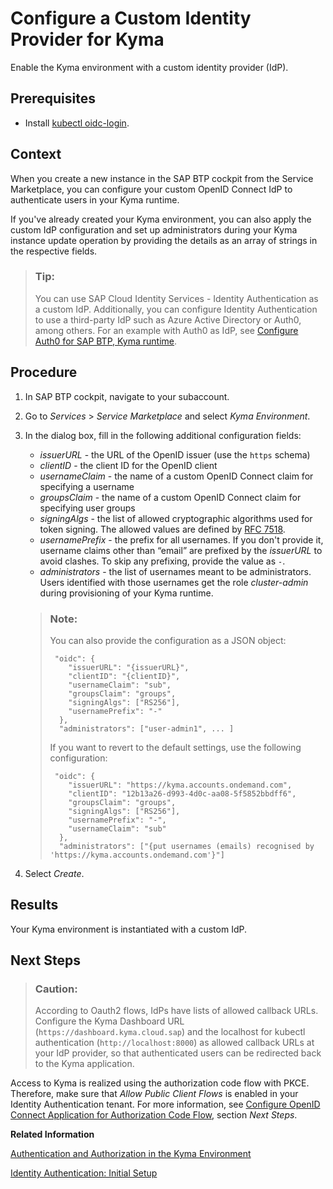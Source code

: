 <!-- loio67bcc6e2d4d749659faf3ede1853f19e -->

# Configure a Custom Identity Provider for Kyma

Enable the Kyma environment with a custom identity provider \(IdP\).



<a name="loio67bcc6e2d4d749659faf3ede1853f19e__prereq_fv1_t2l_nrb"/>

## Prerequisites

-   Install [kubectl oidc-login](https://github.com/int128/kubelogin).




## Context

When you create a new instance in the SAP BTP cockpit from the Service Marketplace, you can configure your custom OpenID Connect IdP to authenticate users in your Kyma runtime.

If you've already created your Kyma environment, you can also apply the custom IdP configuration and set up administrators during your Kyma instance update operation by providing the details as an array of strings in the respective fields.

> ### Tip:  
> You can use SAP Cloud Identity Services - Identity Authentication as a custom IdP. Additionally, you can configure Identity Authentication to use a third-party IdP such as Azure Active Directory or Auth0, among others. For an example with Auth0 as IdP, see [Configure Auth0 for SAP BTP, Kyma runtime](https://github.com/SAP-samples/kyma-runtime-extension-samples/tree/main/kyma-access-auth0-as-idp).



## Procedure

1.  In SAP BTP cockpit, navigate to your subaccount.

2.  Go to *Services* \> *Service Marketplace* and select *Kyma Environment*.

3.  In the dialog box, fill in the following additional configuration fields:

    -   *issuerURL* - the URL of the OpenID issuer \(use the `https` schema\)
    -   *clientID* - the client ID for the OpenID client
    -   *usernameClaim* - the name of a custom OpenID Connect claim for specifying a username
    -   *groupsClaim* - the name of a custom OpenID Connect claim for specifying user groups
    -   *signingAlgs* - the list of allowed cryptographic algorithms used for token signing. The allowed values are defined by [RFC 7518](https://tools.ietf.org/html/rfc7518#section-3.1).
    -   *usernamePrefix* - the prefix for all usernames. If you don't provide it, username claims other than “email” are prefixed by the *issuerURL* to avoid clashes. To skip any prefixing, provide the value as `-`.
    -   *administrators* - the list of usernames meant to be administrators. Users identified with those usernames get the role *cluster-admin* during provisioning of your Kyma runtime.

    > ### Note:  
    > You can also provide the configuration as a JSON object:
    > 
    > ```
    >  "oidc": {
    >     "issuerURL": "{issuerURL}",
    >     "clientID": "{clientID}",
    >     "usernameClaim": "sub",
    >     "groupsClaim": "groups",
    >     "signingAlgs": ["RS256"],
    >     "usernamePrefix": "-"
    >   },
    >   "administrators": ["user-admin1", ... ]
    > ```
    > 
    > If you want to revert to the default settings, use the following configuration:
    > 
    > ```
    >  "oidc": {
    >     "issuerURL": "https://kyma.accounts.ondemand.com",
    >     "clientID": "12b13a26-d993-4d0c-aa08-5f5852bbdff6",
    >     "groupsClaim": "groups",
    >     "signingAlgs": ["RS256"],
    >     "usernamePrefix": "-",
    >     "usernameClaim": "sub"
    >   },
    >   "administrators": ["{put usernames (emails) recognised by 'https://kyma.accounts.ondemand.com'}"]
    > ```

4.  Select *Create*.




<a name="loio67bcc6e2d4d749659faf3ede1853f19e__result_qzy_nsz_1pb"/>

## Results

Your Kyma environment is instantiated with a custom IdP.



<a name="loio67bcc6e2d4d749659faf3ede1853f19e__postreq_xjt_s3x_stb"/>

## Next Steps

> ### Caution:  
> According to Oauth2 flows, IdPs have lists of allowed callback URLs. Configure the Kyma Dashboard URL \(`https://dashboard.kyma.cloud.sap`\) and the localhost for kubectl authentication \(`http://localhost:8000`\) as allowed callback URLs at your IdP provider, so that authenticated users can be redirected back to the Kyma application.

Access to Kyma is realized using the authorization code flow with PKCE. Therefore, make sure that *Allow Public Client Flows* is enabled in your Identity Authentication tenant. For more information, see [Configure OpenID Connect Application for Authorization Code Flow](https://help.sap.com/docs/IDENTITY_AUTHENTICATION/6d6d63354d1242d185ab4830fc04feb1/4a9425465cbb4a7aa7c3d86c9cabca51.html?locale=en-US&version=Cloud#next-steps), section *Next Steps*.

**Related Information**  


[Authentication and Authorization in the Kyma Environment](authentication-and-authorization-in-the-kyma-environment-85200d8.md "To authenticate in the Kyma environment, you can either use the default identity provider or set up a custom identity provider.")

[Identity Authentication: Initial Setup](https://help.sap.com/viewer/6d6d63354d1242d185ab4830fc04feb1/LATEST/en-US/31af7da133874e199a7df1d42905241b.html)


